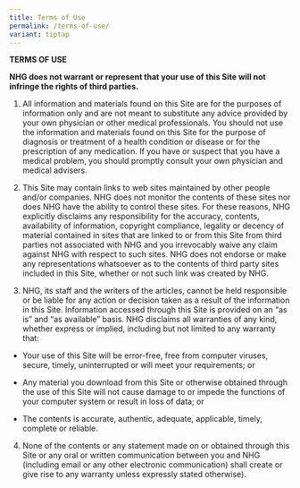 ```yaml
---
title: Terms of Use
permalink: /terms-of-use/
variant: tiptap
---
```

<p></p>
<p></p>
<p><strong>TERMS OF USE</strong>
</p>
<p><strong>NHG does not warrant or represent that your use of this Site will not infringe the rights of third parties.</strong>
</p>
<ol data-tight="true" class="tight">
<li>
<p>All information and materials found on this Site are for the purposes
of information only and are not meant to substitute any advice provided
by your own physician or other medical professionals. You should not use
the information and materials found on this Site for the purpose of diagnosis
or treatment of a health condition or disease or for the prescription of
any medication. If you have or suspect that you have a medical problem,
you should promptly consult your own physician and medical advisers.
<br>
</p>
</li>
<li>
<p>This Site may contain links to web sites maintained by other people and/or
companies. NHG does not monitor the contents of these sites nor does NHG
have the ability to control these sites. For these reasons, NHG explicitly
disclaims any responsibility for the accuracy, contents, availability of
information, copyright compliance, legality or decency of material contained
in sites that are linked to or from this Site from third parties not associated
with NHG and you irrevocably waive any claim against NHG with respect to
such sites. NHG does not endorse or make any representations whatsoever
as to the contents of third party sites included in this Site, whether
or not such link was created by NHG.
<br>
</p>
</li>
<li>
<p>NHG, its staff and the writers of the articles, cannot be held responsible
or be liable for any action or decision taken as a result of the information
in this Site. Information accessed through this Site is provided on an
“as is” and “as available” basis. NHG disclaims all warranties of any kind,
whether express or implied, including but not limited to any warranty that:</p>
</li>
</ol>
<ul data-tight="true" class="tight">
<li>
<p>Your use of this Site will be error-free, free from computer viruses,
secure, timely, uninterrupted or will meet your requirements; or</p>
</li>
<li>
<p>Any material you download from this Site or otherwise obtained through
the use of this Site will not cause damage to or impede the functions of
your computer system or result in loss of data; or</p>
</li>
<li>
<p>The contents is accurate, authentic, adequate, applicable, timely, complete
or reliable.
<br>
</p>
</li>
</ul>
<ol start="4" data-tight="true" class="tight">
<li>
<p>None of the contents or any statement made on or obtained through this
Site or any oral or written communication between you and NHG (including
email or any other electronic communication) shall create or give rise
to any warranty unless expressly stated otherwise).</p>
</li>
</ol>
<p>&nbsp;</p>
<p></p>